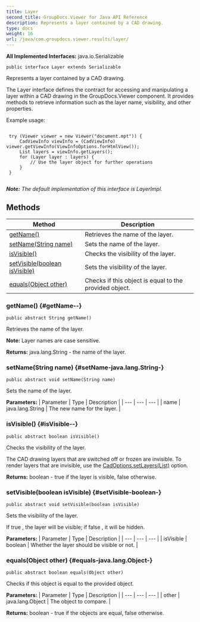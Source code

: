 ```yaml
---
title: Layer
second_title: GroupDocs.Viewer for Java API Reference
description: Represents a layer contained by a CAD drawing.
type: docs
weight: 16
url: /java/com.groupdocs.viewer.results/layer/
---
```

**All Implemented Interfaces:**
java.io.Serializable
```
public interface Layer extends Serializable
```

Represents a layer contained by a CAD drawing.

The Layer interface defines the contract for accessing and manipulating a layer within a CAD drawing in the GroupDocs.Viewer component. It provides methods to retrieve information such as the layer name, visibility, and other properties.

Example usage:

```

 try (Viewer viewer = new Viewer("document.mpt")) {
     CadViewInfo viewInfo = (CadViewInfo) viewer.getViewInfo(ViewInfoOptions.forHtmlView());
     List layers = viewInfo.getLayers();
     for (Layer layer : layers) {
         // Use the layer object for further operations
     }
 }
 
```

***Note:** The default implementation of this interface is LayerImpl.*
## Methods

| Method | Description |
| --- | --- |
| [getName()](#getName--) | Retrieves the name of the layer. |
| [setName(String name)](#setName-java.lang.String-) | Sets the name of the layer. |
| [isVisible()](#isVisible--) | Checks the visibility of the layer. |
| [setVisible(boolean isVisible)](#setVisible-boolean-) | Sets the visibility of the layer. |
| [equals(Object other)](#equals-java.lang.Object-) | Checks if this object is equal to the provided object. |
### getName() {#getName--}
```
public abstract String getName()
```


Retrieves the name of the layer.

**Note:** Layer names are case sensitive.

**Returns:**
java.lang.String - the name of the layer.
### setName(String name) {#setName-java.lang.String-}
```
public abstract void setName(String name)
```


Sets the name of the layer.

**Parameters:**
| Parameter | Type | Description |
| --- | --- | --- |
| name | java.lang.String | The new name for the layer. |

### isVisible() {#isVisible--}
```
public abstract boolean isVisible()
```


Checks the visibility of the layer.

The CAD drawing layers that are switched off or frozen are invisible. To render layers that are invisible, use the [CadOptions.setLayers(List)](../../com.groupdocs.viewer.options/cadoptions\#setLayers-List-) option.

**Returns:**
boolean -  true  if the layer is visible,  false  otherwise.
### setVisible(boolean isVisible) {#setVisible-boolean-}
```
public abstract void setVisible(boolean isVisible)
```


Sets the visibility of the layer.

If  true , the layer will be visible; if  false , it will be hidden.

**Parameters:**
| Parameter | Type | Description |
| --- | --- | --- |
| isVisible | boolean | Whether the layer should be visible or not. |

### equals(Object other) {#equals-java.lang.Object-}
```
public abstract boolean equals(Object other)
```


Checks if this object is equal to the provided object.

**Parameters:**
| Parameter | Type | Description |
| --- | --- | --- |
| other | java.lang.Object | The object to compare. |

**Returns:**
boolean -  true  if the objects are equal,  false  otherwise.
